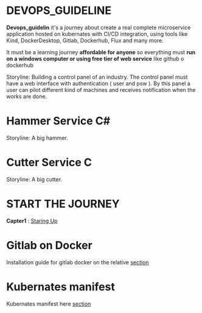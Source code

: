 # DEVOPS_GUIDELINE

**Devops_guidelin** it's a journey about create a real complete microservice application hosted on kubernates with CI/CD integration, using tools like Kind, DockerDesktop, Gitlab, Dockerhub, Flux and many more.

It must be a learning journey **affordable for anyone** so everything must **run on a windows computer or using free tier of web service** like github o dockerhub

Storyline: Building a control panel of an industry. The control panel must have a web interface with authentication ( user and psw ).
By this panel a user can pilot different kind of machines and receives notification when the works are done.

# Hammer Service C# 

Storyline: A big hammer.

# Cutter Service C

Storyline: A big cutter.


# START THE JOURNEY #

**Capter1** : [Staring Up](/docs/Capter1.md)





# Gitlab on Docker
Installation guide for gitlab docker on the relative [section](/gitlab/README.md)


# Kubernates manifest
Kubernates manifest here [section](/release/README.md)
